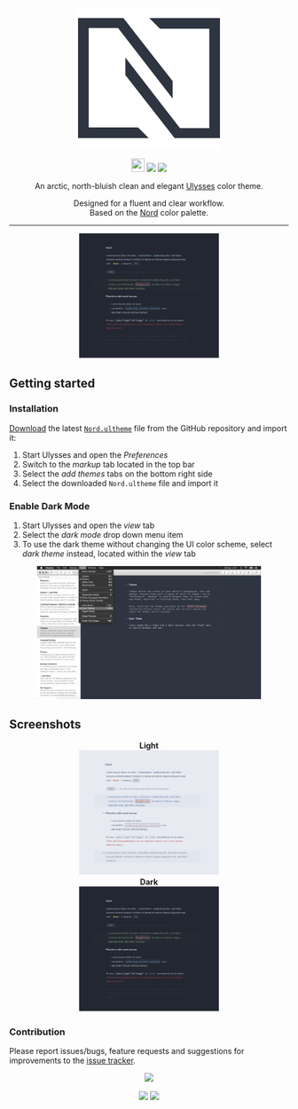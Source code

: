 <p align="center"><img src="src/assets/Nord-logo.svg" /></p>

<p align="center"><img src="https://assets-cdn.github.com/favicon.ico" width=24 height=24/> <a href="https://github.com/RowanFeely/nord-ulysses/releases/latest"><img src="https://img.shields.io/github/release/rowanfeely/nord-ulysses.svg?style=flat-square"/></a> <a href="https://github.com/arcticicestudio/nord/releases/tag/v0.2.0"><img src="https://img.shields.io/badge/Nord-v0.2.0-88C0D0.svg?style=flat-square"/></a></p>

<p align="center">An arctic, north-bluish clean and elegant <a href="https://ulyssesapp.com">Ulysses</a> color theme.</p>

<p align="center">Designed for a fluent and clear workflow.<br>
Based on the <a href="https://github.com/arcticicestudio/nord">Nord</a> color palette.</p>

---

<p align="center"><img src="https://github.com/RowanFeely/nord-ulysses/blob/master/src/assets/screenshot_dark.png?raw=true" style="max-width:50%;"/>

## Getting started
### Installation
[Download](https://github.com/RowanFeely/nord-ulysses/raw/master/src/Nord.ultheme) the latest [`Nord.ultheme`](https://github.com/RowanFeely/nord-ulysses/blob/master/src/Nord.ultheme) file from the GitHub repository and import it:
  1. Start Ulysses and open the *Preferences*
  2. Switch to the *markup* tab located in the top bar
  3. Select the *add themes* tabs on the bottom right side
  4. Select the downloaded `Nord.ultheme` file and import it


  ### Enable Dark Mode
  1. Start Ulysses and open the *view* tab
  3. Select the *dark mode* drop down menu item
  4. To use the dark theme without changing the UI color scheme, select *dark theme* instead, located within the *view* tab
<p align="center"><img src="https://github.com/RowanFeely/nord-ulysses/blob/master/src/assets/darkmode.png?raw=true" style="max-width:80%;"/></p>


## Screenshots


<p align="center"><strong>Light</strong><br><img src="https://github.com/RowanFeely/nord-ulysses/blob/master/src/assets/screenshot.png?raw=true" style="max-width:50%"><br><strong>Dark</strong><br><img src="https://github.com/RowanFeely/nord-ulysses/blob/master/src/assets/screenshot_dark.png?raw=true" style="max-width:50%;"/></p>

### Contribution
Please report issues/bugs, feature requests and suggestions for improvements to the [issue tracker](https://github.com/rowanfeely/nord-ulysses/issues).

<p align="center"><img src="https://cdn.rawgit.com/arcticicestudio/nord/develop/src/assets/banner-footer-mountains.svg" /></p>


<p align="center"><a href="http://www.apache.org/licenses/LICENSE-2.0"><img src="https://img.shields.io/badge/License-Apache_2.0-5E81AC.svg?style=flat-square"/></a> <a href="http://nvie.com/posts/a-successful-git-branching-model"><img src="https://img.shields.io/badge/Workflow-gitflow--branching--model-81A1C1.svg?style=flat-square"/></a></p>